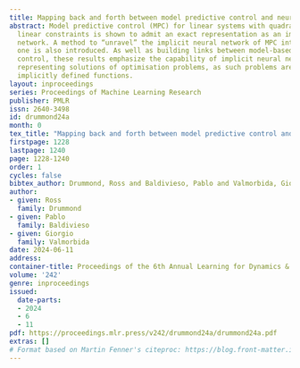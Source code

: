 ```yaml
---
title: Mapping back and forth between model predictive control and neural networks
abstract: Model predictive control (MPC) for linear systems with quadratic costs and
  linear constraints is shown to admit an exact representation as an implicit neural
  network. A method to “unravel” the implicit neural network of MPC into an explicit
  one is also introduced. As well as building links between model-based and data-driven
  control, these results emphasize the capability of implicit neural networks for
  representing solutions of optimisation problems, as such problems are themselves
  implicitly defined functions.
layout: inproceedings
series: Proceedings of Machine Learning Research
publisher: PMLR
issn: 2640-3498
id: drummond24a
month: 0
tex_title: "Mapping back and forth between model predictive control and neural networks"
firstpage: 1228
lastpage: 1240
page: 1228-1240
order: 1
cycles: false
bibtex_author: Drummond, Ross and Baldivieso, Pablo and Valmorbida, Giorgio
author:
- given: Ross
  family: Drummond
- given: Pablo
  family: Baldivieso
- given: Giorgio
  family: Valmorbida
date: 2024-06-11
address:
container-title: Proceedings of the 6th Annual Learning for Dynamics & Control Conference
volume: '242'
genre: inproceedings
issued:
  date-parts:
  - 2024
  - 6
  - 11
pdf: https://proceedings.mlr.press/v242/drummond24a/drummond24a.pdf
extras: []
# Format based on Martin Fenner's citeproc: https://blog.front-matter.io/posts/citeproc-yaml-for-bibliographies/
---
```

